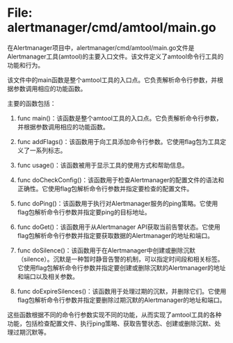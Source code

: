 # File: alertmanager/cmd/amtool/main.go

在Alertmanager项目中，alertmanager/cmd/amtool/main.go文件是Alertmanager工具(amtool)的主要入口文件。该文件定义了amtool命令行工具的功能和行为。

该文件中的main函数是整个amtool工具的入口点。它负责解析命令行参数，并根据参数调用相应的功能函数。

主要的函数包括：

1. func main()：该函数是整个amtool工具的入口点。它负责解析命令行参数，并根据参数调用相应的功能函数。

2. func addFlags()：该函数用于向工具添加命令行参数。它使用flag包为工具定义了一系列标志。

3. func usage()：该函数被用于显示工具的使用方式和帮助信息。

4. func doCheckConfig()：该函数用于检查Alertmanager的配置文件的语法和正确性。它使用flag包解析命令行参数并指定要检查的配置文件。

5. func doPing()：该函数用于执行对Alertmanager服务的ping策略。它使用flag包解析命令行参数并指定要ping的目标地址。

6. func doGet()：该函数用于从Alertmanager API获取当前告警状态。它使用flag包解析命令行参数并指定要获取数据的Alertmanager的地址和端口。

7. func doSilence()：该函数用于在Alertmanager中创建或删除沉默（silence）。沉默是一种暂时静音告警的机制，可以指定时间段和相关标签。它使用flag包解析命令行参数并指定要创建或删除沉默的Alertmanager的地址和端口以及相关参数。

8. func doExpireSilences()：该函数用于处理过期的沉默，并删除它们。它使用flag包解析命令行参数并指定要删除过期沉默的Alertmanager的地址和端口。

这些函数根据不同的命令行参数实现不同的功能，从而实现了amtool工具的各种功能，包括检查配置文件、执行ping策略、获取告警状态、创建或删除沉默、处理过期沉默等。

